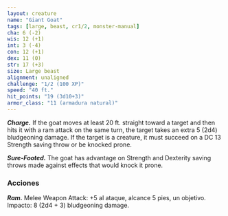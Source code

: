 ```yaml
---
layout: creature
name: "Giant Goat"
tags: [large, beast, cr1/2, monster-manual]
cha: 6 (-2)
wis: 12 (+1)
int: 3 (-4)
con: 12 (+1)
dex: 11 (0)
str: 17 (+3)
size: Large beast
alignment: unaligned
challenge: "1/2 (100 XP)"
speed: "40 ft."
hit_points: "19 (3d10+3)"
armor_class: "11 (armadura natural)"
---
```


***Charge.*** If the goat moves at least 20 ft. straight toward a target and then hits it with a ram attack on the same turn, the target takes an extra 5 (2d4) bludgeoning damage. If the target is a creature, it must succeed on a DC 13 Strength saving throw or be knocked prone.

***Sure-Footed.*** The goat has advantage on Strength and Dexterity saving throws made against effects that would knock it prone.

### Acciones

***Ram.*** Melee Weapon Attack: +5 al ataque, alcance 5 pies, un objetivo. Impacto: 8 (2d4 + 3) bludgeoning damage.